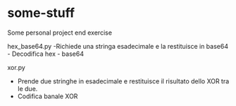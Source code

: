 # some-stuff
Some personal project end exercise


hex_base64.py
  -Richiede una stringa esadecimale e la restituisce in base64 - Decodifica hex - base64
  
xor.py
  - Prende due stringhe in esadecimale e restituisce il risultato dello XOR tra le due.
  - Codifica banale XOR
